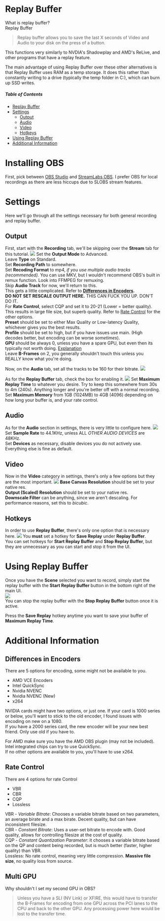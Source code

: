 # Replay Buffer
What is replay buffer?<BR>
Replay Buffer
> Replay buffer allows you to save the last X seconds of Video and Audio to your disk on the press of a button.

This functions very similarly to NVDIA's Shadowplay and AMD's ReLive, and other programs that have a replay feature.

The main advantage of using Replay Buffer over these other alternatives is that Replay Buffer uses RAM as a temp storage. It does this rather than constantly writing to a drive (typically the temp folder in C:), which can burn up SSD writes.

##### Table of Contents
- [Replay Buffer](#Replay-Buffer)
- [Settings](#Settings)
  - [Output](#Output)
  - [Audio](#Audio)
  - [Video](#Video)
  - [Hotkeys](#Hotkeys)
- [Using Replay Buffer](#Using-Replay-Buffer)
- [Additional Information](#Additional-Information)

# Installing OBS
First, pick between [OBS Studio](https://obsproject.com/) and [StreamLabs OBS](https://streamlabs.com/).
I prefer OBS for local recordings as there are less hiccups due to SLOBS stream features.

# Settings
Here we'll go through all the settings necessary for both general recording and replay buffer.
## Output
First, start with the **Recording** tab, we'll be skipping over the **Stream** tab for this tutorial.
![](https://i.imgur.com/TGFwr03.png)
Set the **Output Mode** to Advanced.<BR>
Leave **Type** on Standard.<BR>
Set **Recording Path** to somewhere.<BR>
Set **Recoding Format** to mp4, *if you use multiple audio tracks (recommended).* You can use MKV, but I wouldn't recommend OBS's built in remux function. Look into FFMPEG for remuxing.<BR>
Skip **Audio Track** for now, we'll return to this.<BR>
This gets a little complicated. Refer to **[Differences in Encoders](#Differences_in_Encoders).**<BR>
**DO NOT SET RESCALE OUTPUT HERE.** THIS CAN FUCK YOU UP. DON'T DO IT.<BR>
For **Rate Control**, select CQP and set it to 20-21 (Lower = better quality). This results in large file size, but superb quality. Refer to [Rate Control](#Rate-Control) for the other options.<BR>
**Preset** should be set to either Max Quality or Low-latency Quality, whichever gives you the best results.<BR>
**Profile** should be set to high, but if you have issues use main. (High decodes better, but encoding can be worse *sometimes*).<BR>
**GPU** should be always 0, unless you have a spare GPU, but even then its typically not worth doing. [Explanation](#Mutli-GPU)<BR>
Leave **B-Frames** on 2, you generally shouldn't touch this unless you REALLY know what you're doing.<BR>

Now, on the **Audio** tab, set all the tracks to be 160 for their bitrate.
![](https://i.imgur.com/rb2QFhc.png)

As for the **Replay Buffer** tab, check the box for enabling it.
![](https://i.imgur.com/PIhUjsk.png)
Set **Maximum Replay Time** to whatever you desire. Try to keep this somewhere from 30s to 4m (240s). Anything longer and you're better off with a normal recording.<BR>
Set **Maximum Memory** from 1GB (1024MB) to 4GB (4096) depending on how long your buffer is, and your rate control.

## Audio
As for the **Audio** section in settings, there is very little to configure here.
![](https://i.imgur.com/rglgF5U.png)
Set **Sample Rate** to 44.1KHz, unless ALL *OTHER AUDIO DEVICES* are 48KHz.<BR>
Set **Devices** as necessary, disable devices you do not actively use.<BR>
Everything else is fine as default.

## Video
Now in the **Video** category in settings, there's only a few options but they are the most important.
![](https://i.imgur.com/5PCxy6K.png)
**Base Canvas Resolution** should be set to your native res.<BR>
**Output (Scaled) Resolution** should be set to your native res.<BR>
**Downscale Filter** can be anything, since we aren't descaling. For performance reasons, set this to *bicubic*.

## Hotkeys
In order to use **Replay Buffer**, there's only one option that is necessary here.
![](https://i.imgur.com/gkyfZ6G.png)
You **must** set a hotkey for **Save Replay** under **Replay Buffer**.<BR>
You can set hotkeys for **Start Replay Buffer** and **Stop Replay Buffer**, but they are unnecessary as you can start and stop it from the UI.

# Using Replay Buffer
Once you have the **Scene** selected you want to record, simply start the replay buffer with the **Start Replay Buffer** button in the bottom right of the main UI.
<BR>![](https://i.imgur.com/9T5HCch.png)<BR>
You can stop the replay buffer with the **Stop Replay Buffer** button once it is active.

Press the **Save Replay** hotkey anytime you want to save your buffer of **Maximum Replay Time**.

# Additional Information

## Differences in Encoders
There are 5 options for encoding, some might not be available to you.
* AMD VCE Encoders
* Intel QuickSync
* Nvidia NVENC
* Nvidia NVENC (New)
* x264

NVIDIA cards might have two options, or just one.
If your card is 1000 series or below, you'll want to stick to the old encoder, I found issues with encoding on new on a 1080.<BR>
If you have a 2000 series card, the new encoder will be your new best friend. Only use old if you have to.

For AMD make sure you have the AMD OBS plugin (may not be included).<BR>
Intel integrated chips can try to use QuickSync.<BR>
If no other options are available to you, you'll have to use x264.

## Rate Control
There are 4 options for rate Control
* VBR
* CBR
* CQP
* Lossless

VBR - *Variable Bitrate*: Chooses a variable bitrate based on two parameters, an average birate and a max birate. Decent quality, but can have inconsistent filesize.<BR>
CBR - *Constant Bitrate*: Uses a user-set bitrate to encode with. Good quality, allows for controlling filesize at the cost of quality.<BR>
CQP - *Constant Quantization Parameter*: it chooses a variable bitrate based on the QP and content being recorded, but is much better (faster, higher quality) than VBR.<BR>
Lossless: No rate control, meaning very little compression. **Massive file size**, no quality loss from source.

## Multi GPU
Why shouldn't I set my second GPU in OBS?
> Unless you have a SLI (NV Link) or XFIRE, this would have to transfer the B-Frames for encoding from one GPU across the PCI lanes to the CPU and back to the other GPU. Any processing power here would be lost to the transfer time.
